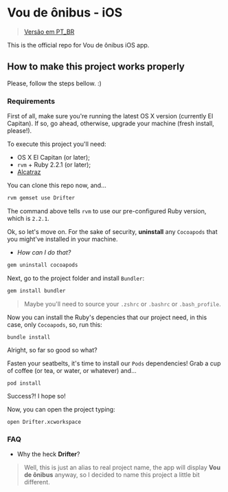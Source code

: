 # Vou de ônibus - iOS

> [Versão em PT_BR](/README-BR.md)

This is the official repo for Vou de ônibus iOS app.

## How to make this project works properly

Please, follow the steps bellow. :)

### Requirements

First of all, make sure you're running the latest OS X version (currently El Capitan). If so, go ahead, otherwise, upgrade your machine (fresh install, please!).

To execute this project you'll need:

* OS X El Capitan (or later);
* `rvm` + Ruby 2.2.1 (or later);
* [Alcatraz](http://alcatraz.io/)

You can clone this repo now, and...

```bash
rvm gemset use Drifter
```

The command above tells `rvm` to use our pre-configured Ruby version, which is `2.2.1`.

Ok, so let's move on. For the sake of security, **uninstall** any `Cocoapods` that you might've installed in your machine.

- *How can I do that?*

```bash
gem uninstall cocoapods
```

Next, go to the project folder and install `Bundler`:

```bash
gem install bundler
```

> Maybe you'll need to source your `.zshrc` or `.bashrc` or `.bash_profile`.

Now you can install the Ruby's depencies that our project need, in this case, only `Cocoapods`, so, run this:

```
bundle install
```

Alright, so far so good so what?

Fasten your seatbelts, it's time to install our `Pods` dependencies! Grab a cup of coffee (or tea, or water, or whatever) and...

```
pod install
```

Success?! I hope so!

Now, you can open the project typing:

```
open Drifter.xcworkspace
```

### FAQ

- Why the heck **Drifter**?

> Well, this is just an alias to real project name, the app will display **Vou de ônibus** anyway, so I decided to name this project a little bit different.
